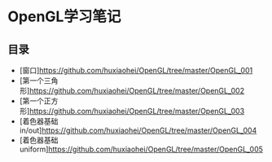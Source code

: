 # OpenGL学习笔记

## 目录

* [窗口]<https://github.com/huxiaohei/OpenGL/tree/master/OpenGL_001>
* [第一个三角形]<https://github.com/huxiaohei/OpenGL/tree/master/OpenGL_002>
* [第一个正方形]<https://github.com/huxiaohei/OpenGL/tree/master/OpenGL_003>
* [着色器基础 in/out]<https://github.com/huxiaohei/OpenGL/tree/master/OpenGL_004>
* [着色器基础 uniform]<https://github.com/huxiaohei/OpenGL/tree/master/OpenGL_005>
